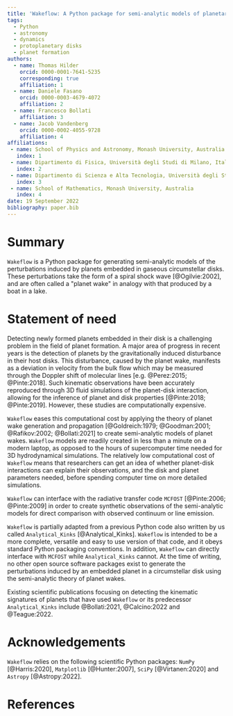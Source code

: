 ```yaml
---
title: 'Wakeflow: A Python package for semi-analytic models of planetary wakes'
tags:
  - Python
  - astronomy
  - dynamics
  - protoplanetary disks
  - planet formation
authors:
  - name: Thomas Hilder
    orcid: 0000-0001-7641-5235
    corresponding: true
    affiliation: 1
  - name: Daniele Fasano
    orcid: 0000-0003-4679-4072
    affiliation: 2
  - name: Francesco Bollati
    affiliation: 3
  - name: Jacob Vandenberg
    orcid: 0000-0002-4055-9728
    affiliation: 4
affiliations:
 - name: School of Physics and Astronomy, Monash University, Australia
   index: 1
 - name: Dipartimento di Fisica, Università degli Studi di Milano, Italy
   index: 2
 - name: Dipartimento di Scienza e Alta Tecnologia, Università degli Studi dell'Insubria, Italy
   index: 3
 - name: School of Mathematics, Monash University, Australia
   index: 4
date: 19 September 2022
bibliography: paper.bib
---
```


# Summary

`Wakeflow` is a Python package for generating semi-analytic models of the perturbations 
induced by planets embedded in gaseous circumstellar disks. These perturbations
take the form of a spiral shock wave [@Ogilvie:2002], and are often called 
a "planet wake" in analogy with that produced by a boat in a lake.

# Statement of need

Detecting newly formed planets embedded in their disk is a challenging problem 
in the field of planet formation. A major area of progress in recent years is
the detection of planets by the gravitationally induced disturbance in their
host disks. This disturbance, caused by the planet wake, manifests as a deviation 
in velocity from the bulk flow which may be measured through the Doppler shift of 
molecular lines [e.g. @Perez:2015; @Pinte:2018]. Such kinematic observations have 
been accurately reproduced through 3D fluid simulations of the planet-disk interaction, 
allowing for the inference of planet and disk properties [@Pinte:2018; @Pinte:2019]. 
However, these studies are computationally expensive.

`Wakeflow` eases this computational cost by applying the theory of planet wake 
generation and propagation [@Goldreich:1979; @Goodman:2001; @Rafikov:2002; @Bollati:2021]
to create semi-analytic models of planet wakes. `Wakeflow` models are readily created in 
less than a minute on a modern laptop, as opposed to the hours of supercomputer time needed 
for 3D hydrodynamical simulations. The relatively low computational cost of `Wakeflow`
means that researchers can get an idea of whether planet-disk interactions
can explain their observations, and the disk and planet parameters needed, before
spending computer time on more detailed simulations.

`Wakeflow` can interface with the radiative transfer code `MCFOST` [@Pinte:2006; @Pinte:2009] in order to create synthetic observations of the
semi-analytic models for direct comparison with observed continuum or line emission.

`Wakeflow` is partially adapted from a previous Python code also written by us called
`Analytical_Kinks` [@Analytical_Kinks]. `Wakeflow` is intended to be a more complete, versatile 
and easy to use version of that code, and it obeys standard Python packaging conventions.
In addition, `Wakeflow` can directly interface with `MCFOST` while `Analytical_Kinks` cannot.
At the time of writing, no other open source software packages exist to generate the perturbations
induced by an embedded planet in a circumstellar disk using the semi-analytic theory
of planet wakes.

Existing scientific publications focusing on detecting the kinematic signatures of
planets that have used `Wakeflow` or its predecessor `Analytical_Kinks` include
@Bollati:2021, @Calcino:2022 and @Teague:2022.

# Acknowledgements

`Wakeflow` relies on the following scientific Python packages: `NumPy` [@Harris:2020], 
`Matplotlib` [@Hunter:2007], `SciPy` [@Virtanen:2020] and `Astropy` [@Astropy:2022].

# References
